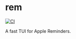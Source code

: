 # rem

[![CI](https://github.com//rem/workflows/CI/badge.svg)](https://github.com//rem/actions)

A fast TUI for Apple Reminders.
